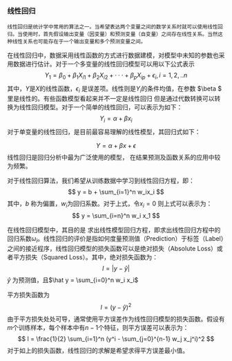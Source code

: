 ### 线性回归

 	线性回归是统计学中常用的算法之一。当希望表达两个变量之间的数学关系时就可以使用线性回归。当使用时，首先假设输出变量（因变量）和预测变量（自变量）之间存在线性关系。当然这种线性关系也可能存在于一个输出变量和多个预测变量之间。

​	在线性回归中，数据采用线性函数的方式进行数据建模，对模型中未知的参数也采用数据进行估计。对于一个多变量的线性回归模型可以用以下公式表示
$$
Y_1 = \beta_0 + \beta_1 X_{i1} + \beta_2 X_{i2} + ···+ \beta_p X_{ip} + \epsilon_i,i=1,2,..n
$$
其中，$Y$是$X$的线性函数，$\epsilon_i$ 是误差项。线性则是$Y_i$的条件均值，在参数 $\beta $ 里是线性的。有些函数模型看起来并不一定是线性回归 但是通过代数转换可以转换为线性回归模型。对于一个简单的线性回归，可以表示为如下：
$$
Y_i = \alpha + \beta x_i
$$
对于单变量的线性回归，是目前最容易理解的线性模型，其回归式如下：

$$
Y = \alpha + \beta x + \epsilon
$$
线性回归是回归分析中最为广泛使用的模型， 在结果预测及函数关系的应用中较为频繁。

对于线性回归算法，我们希望从训练数据中学习到线性回归方程，即：
$$
y = b + \sum_{i=1}^n w_ix_i
$$
其中，$b$ 称为偏置，$w_i$为回归系数。对于上式，令$x_i=0$ 则上式可以表示为：
$$
y = \sum_{i=n}^n w_i x_1
$$


在线性回归模型中，其目的是 求出线性模型回归方程，即求出线性回归方程中的回归系数$\omega_i​$。线性回归的评价是指如何度量预测值（Prediction）于标签（Label）之间的接近程序，线性回归模型的损失函数可以是绝对损失（Absolute Loss）或者平方损失（Squared Loss）。其中，绝对损失函数为：
$$
l = |y - \hat y|
$$
$\hat y ​$ 为预测值，且$\hat y = \sum_{i=0}^n w_i x_i​$

平方损失函数为
$$
l = (y - \hat y)^2
$$
由于平方损失处处可导，通常使用平方误差作为线性回归模型的损失函数。假设有$m$个训练样本，每个样本中有$n-1$个特征，则平方误差可以表示为：
$$
l = \frac{1}{2} \sum_{i=1}^n (y^i - \sum_{j=0}^{n-1} w_j x_j^i)^2
$$
对于如上的损失函数，线性回归的求解是希望求得平方误差最小值。